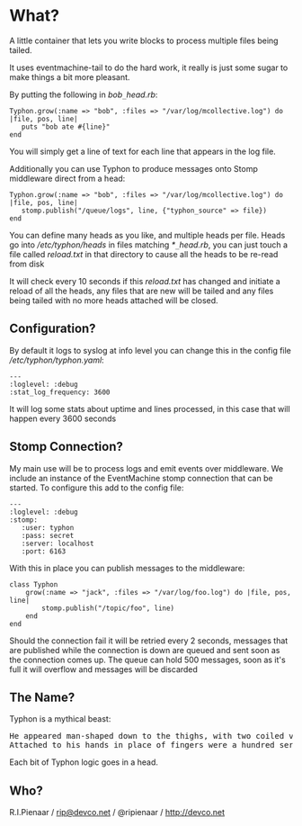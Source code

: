 What?
=====

A little container that lets you write blocks to process multiple files being tailed.

It uses eventmachine-tail to do the hard work, it really is just some sugar to make
things a bit more pleasant.

By putting the following in _bob`_`head.rb_:

    Typhon.grow(:name => "bob", :files => "/var/log/mcollective.log") do |file, pos, line|
       puts "bob ate #{line}"
    end

You will simply get a line of text for each line that appears in the log file.

Additionally you can use Typhon to produce messages onto Stomp middleware direct from
a head:

    Typhon.grow(:name => "bob", :files => "/var/log/mcollective.log") do |file, pos, line|
       stomp.publish("/queue/logs", line, {"typhon_source" => file})
    end

You can define many heads as you like, and multiple heads per file.  Heads go into
_/etc/typhon/heads_ in files matching _*`_`head.rb_, you can just touch a file called
_reload.txt_ in that directory to cause all the heads to be re-read from disk

It will check every 10 seconds if this _reload.txt_ has changed and initiate a reload
of all the heads, any files that are new will be tailed and any files being tailed with
no more heads attached will be closed.

Configuration?
--------------

By default it logs to syslog at info level you can change this in the config file
_/etc/typhon/typhon.yaml_:

    ---
    :loglevel: :debug
    :stat_log_frequency: 3600

It will log some stats about uptime and lines processed, in this case that will happen
every 3600 seconds

Stomp Connection?
-----------------

My main use will be to process logs and emit events over middleware.  We include an
instance of the EventMachine stomp connection that can be started.  To configure this
add to the config file:

    ---
    :loglevel: :debug
    :stomp:
       :user: typhon
       :pass: secret
       :server: localhost
       :port: 6163

With this in place you can publish messages to the middleware:

    class Typhon
        grow(:name => "jack", :files => "/var/log/foo.log") do |file, pos, line|
            stomp.publish("/topic/foo", line)
        end
    end

Should the connection fail it will be retried every 2 seconds, messages that are
published while the connection is down are queued and sent soon as the connection
comes up.  The queue can hold 500 messages, soon as it's full it will overflow and
messages will be discarded

The Name?
---------
Typhon is a mythical beast:

<pre>
He appeared man-shaped down to the thighs, with two coiled vipers in place of legs.
Attached to his hands in place of fingers were a hundred serpent heads, fifty per hand.
</pre>

Each bit of Typhon logic goes in a head.

Who?
----

R.I.Pienaar / rip@devco.net / @ripienaar / http://devco.net
